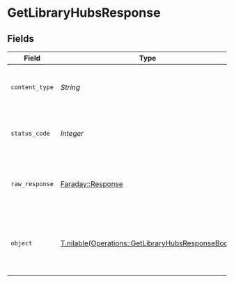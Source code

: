 # GetLibraryHubsResponse


## Fields

| Field                                                                                                      | Type                                                                                                       | Required                                                                                                   | Description                                                                                                |
| ---------------------------------------------------------------------------------------------------------- | ---------------------------------------------------------------------------------------------------------- | ---------------------------------------------------------------------------------------------------------- | ---------------------------------------------------------------------------------------------------------- |
| `content_type`                                                                                             | *String*                                                                                                   | :heavy_check_mark:                                                                                         | HTTP response content type for this operation                                                              |
| `status_code`                                                                                              | *Integer*                                                                                                  | :heavy_check_mark:                                                                                         | HTTP response status code for this operation                                                               |
| `raw_response`                                                                                             | [Faraday::Response](https://www.rubydoc.info/gems/faraday/Faraday/Response)                                | :heavy_check_mark:                                                                                         | Raw HTTP response; suitable for custom response parsing                                                    |
| `object`                                                                                                   | [T.nilable(Operations::GetLibraryHubsResponseBody)](../../models/operations/getlibraryhubsresponsebody.md) | :heavy_minus_sign:                                                                                         | Unauthorized - Returned if the X-Plex-Token is missing from the header or query.                           |